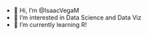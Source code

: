 - 👋 Hi, I’m @IsaacVegaM
- 👀 I’m interested in Data Science and Data Viz
- 🌱 I’m currently learning R!

<!---
IsaacVegaM/IsaacVegaM is a ✨ special ✨ repository because its `README.md` (this file) appears on your GitHub profile.
You can click the Preview link to take a look at your changes.
--->
